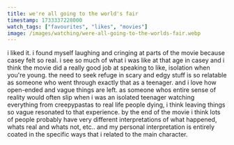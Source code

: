 ```yaml
---
title: we're all going to the world's fair
timestamp: 1733337228000
watch_tags: ["favourites", "likes", "movies"]
image: /images/watching/were-all-going-to-the-worlds-fair.webp
---
```

i liked it. i found myself laughing and cringing at parts of the movie because casey felt so real. i see so much of what i was like at that age in casey and i think the movie did a really good job at speaking to like, isolation when you're young. the need to seek refuge in scary and edgy stuff is so relatable as someone who went through exactly that as a teenager. and i love how open-ended and vague things are left. as someone whos entire sense of reality would often slip when i was an isolated teenager watching everything from creepypastas to real life people dying, i think leaving things so vague resonated to that experience. by the end of the movie i think lots of people probably have very different interpretations of what happened, whats real and whats not, etc.. and my personal interpretation is entirely coated in the specific ways that i related to the main character.